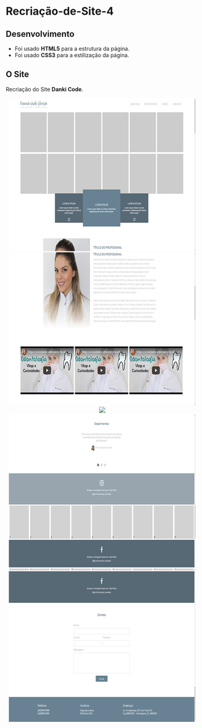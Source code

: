 # Recriação-de-Site-4
## Desenvolvimento
* Foi usado **HTML5** para a estrutura da página.
* Foi usado **CSS3** para a estilização da página.
## O Site
Recriação do Site **Danki Code**.

<p align="center"> <img src="https://github.com/DarlanNoetzold/Recria-o-de-Site-1/blob/master/dra.fernanda_slovinski.jpg" /> <img src="https://github.com/DarlanNoetzold/Recria-o-de-Site-1/blob/master/dra.fernanda_slovinski2.jpg" /> <img src="https://github.com/DarlanNoetzold/Recria-o-de-Site-1/blob/master/dra.fernanda_slovinski.3jpg" /> <img src="https://github.com/DarlanNoetzold/Recria-o-de-Site-1/blob/master/dra.fernanda_slovinski4.jpg" /> <img src="https://github.com/DarlanNoetzold/Recria-o-de-Site-1/blob/master/dra.fernanda_slovinski5.jpg" />  </p>
